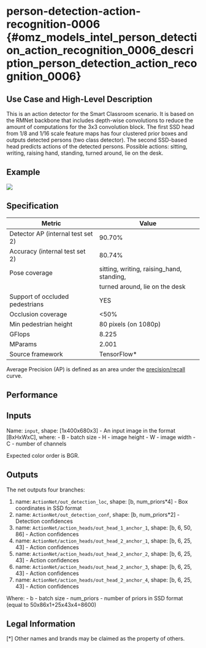 # person-detection-action-recognition-0006 {#omz_models_intel_person_detection_action_recognition_0006_description_person_detection_action_recognition_0006}

## Use Case and High-Level Description

This is an action detector for the Smart Classroom scenario. It is based on the RMNet backbone that includes depth-wise convolutions to reduce the amount of computations for the 3x3 convolution block. The first SSD head from 1/8 and 1/16 scale feature maps has four clustered prior boxes and outputs detected persons (two class detector). The second SSD-based head predicts actions of the detected persons. Possible actions: sitting, writing, raising hand, standing, turned around, lie on the desk.

## Example

![](./person-detection-action-recognition-0006.png)

## Specification

| Metric                            | Value                                     |
|-----------------------------------|-------------------------------------------|
| Detector AP (internal test set 2) | 90.70%                                    |
| Accuracy (internal test set 2)    | 80.74%                                    |
| Pose coverage                     | sitting, writing, raising_hand, standing, |
|                                   | turned around, lie on the desk            |
| Support of occluded pedestrians   | YES                                       |
| Occlusion coverage                | <50%                                      |
| Min pedestrian height             | 80 pixels (on 1080p)                      |
| GFlops                            | 8.225                                     |
| MParams                           | 2.001                                     |
| Source framework                  | TensorFlow*                               |

Average Precision (AP) is defined as an area under the [precision/recall](https://en.wikipedia.org/wiki/Precision_and_recall)
curve.

## Performance

## Inputs

Name: `input`, shape: [1x400x680x3] - An input image in the format [BxHxWxC],
   where:
    - B - batch size
    - H - image height
    - W - image width
    - C - number of channels

   Expected color order is BGR.

## Outputs

The net outputs four branches:

1. name: `ActionNet/out_detection_loc`, shape: [b, num_priors*4] - Box coordinates in SSD format
2. name: `ActionNet/out_detection_conf`, shape: [b, num_priors*2] - Detection confidences
3. name: `ActionNet/action_heads/out_head_1_anchor_1`, shape: [b, 6, 50, 86] - Action confidences
4. name: `ActionNet/action_heads/out_head_2_anchor_1`, shape: [b, 6, 25, 43] - Action confidences
5. name: `ActionNet/action_heads/out_head_2_anchor_2`, shape: [b, 6, 25, 43] - Action confidences
6. name: `ActionNet/action_heads/out_head_2_anchor_3`, shape: [b, 6, 25, 43] - Action confidences
7. name: `ActionNet/action_heads/out_head_2_anchor_4`, shape: [b, 6, 25, 43] - Action confidences

Where:
    - b - batch size
    - num_priors -  number of priors in SSD format (equal to 50x86x1+25x43x4=8600)

## Legal Information
[*] Other names and brands may be claimed as the property of others.

